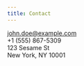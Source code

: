```yaml
---
title: Contact
---
```


<john.doe@example.com> \
+1 (555) 867-5309 \
123 Sesame St \
New York, NY 10001
